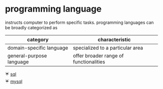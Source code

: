 # programming language

instructs computer to perform specific tasks. programming languages can be broadly categorized  as

| category                 | characteristic                         |
| ------------------------ | -------------------------------------- |
| domain-specific language | specialized to a particular area       |
| general-purpose language | offer broader range of functionalities |

:umbrella: [sql](./programming%20language/sql.md) <br>
:umbrella: [mysql](./programming%20language/mysql.md) <br>
